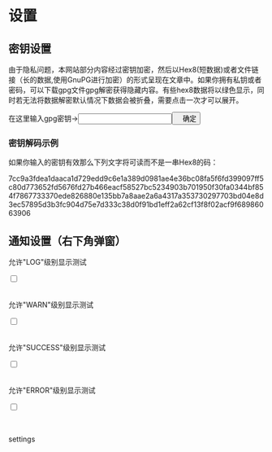 # 设置

## 密钥设置
<p class='hl ins'>由于隐私问题，本网站部分内容经过密钥加密，然后以Hex8(短数据)或者文件链接（长的数据,使用GnuPG进行加密）的形式呈现在文章中。如果你拥有私钥或者密码，可以下载gpg文件gpg解密获得隐藏内容。有些hex8数据将以绿色显示，同时若无法将数据解密默认情况下数据会被折叠，需要点击一次才可以展开。</p>

在这里输入gpg密钥-><input id='gpg_key' class='ip' type='password' /><button style='text-indent:1em;' onclick='confirmGPG();narn("success","密钥更新成功",1000,"密钥设置");initGPG();'>确定</button>

### 密钥解码示例
<p class='hl'>如果你输入的密钥有效那么下列文字将可读而不是一串Hex8的码：</p>
<span class='encrypt'>7cc9a3fdea1daaca1d729edd9c6e1a389d0981ae4e36bc08fa5f6fd399097ff5c80d773652fd5676fd27b466eacf58527bc5234903b701950f30fa0344bf854f7867733370ede826880e135bb7a8aae2a6a4317a353730297703bd04e8d3ec57895d3b3fc904d75e7d333c38d0f91bd1eff2a62cf13f8f02acf9f68986063906</span>

## 通知设置（右下角弹窗）
允许"LOG"级别显示<span style='cursor:pointer;' class='ps' onclick='narn("log","测试")'>测试</span><p class='leave'><input id='sw_log' class="switch switch-anim" onchange="var fn = function(){narn('success','设置成功');};localStorage.disAllowLog = !checkSwitch(this,fn,fn)" type="checkbox" /></p>
<br>
允许"WARN"级别显示<span style='cursor:pointer;' class='ps' onclick='narn("warn","测试")'>测试</span><p class='leave'><input id='sw_war' class="switch switch-anim" onchange="var fn = function(){narn('success','设置成功');};localStorage.disAllowWarn = !checkSwitch(this,fn,fn)" type="checkbox" /></p>
<br>
允许"SUCCESS"级别显示<span style='cursor:pointer;' class='ps' onclick='narn("success","测试")'>测试</span><p class='leave'><input id='sw_suc' class="switch switch-anim" onchange="var fn = function(){narn('success','设置成功');};localStorage.disAllowSuc = !checkSwitch(this,fn,fn)" type="checkbox" /></p>
<br>
允许"ERROR"级别显示<span style='cursor:pointer;' class='ps' onclick='narn("error","测试")'>测试</span><p class='leave'><input id='sw_err' class="switch switch-anim" onchange="var fn = function(){narn('success','设置成功');};localStorage.disAllowErr = !checkSwitch(this,fn,fn)" type="checkbox" /></p>
<br>

<div id='page_id'>settings</div>
